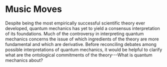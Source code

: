 
Music Moves
===============================================================================

Despite being the most empirically successful scientific theory ever developed,
quantum mechanics has yet to yield a consensus interpretation of its foundations.
Much of the controversy in interpreting quantum mechanics concerns the issue of
which ingredients of the theory are more fundamental and which are derivative.
Before reconciling debates among possible interpretations of quantum mechanics,
it would be helpful to clarify what are the ontological commitments of the
theory---What is quantum mechanics about?


